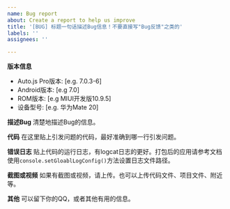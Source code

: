 ```yaml
---
name: Bug report
about: Create a report to help us improve
title: '[BUG] 标题一句话描述Bug信息！不要直接写"Bug反馈"之类的'
labels: ''
assignees: ''

---
```


**版本信息**
- Auto.js Pro版本: [e.g. 7.0.3-6]
- Android版本: [e.g 7.0]
- ROM版本: [e.g MIUI开发版10.9.5]
- 设备型号: [e.g. 华为Mate 20]

**描述Bug**
清楚地描述Bug的信息。

**代码**
在这里贴上引发问题的代码，最好准确到哪一行引发问题。

**错误日志**
贴上代码的运行日志，有logcat日志的更好。打包后的应用请参考文档使用`console.setGloablLogConfig()`方法设置日志文件路径。

**截图或视频**
如果有截图或视频，请上传。也可以上传代码文件、项目文件、附近等。


**其他**
可以留下你的QQ，或者其他有用的信息。
